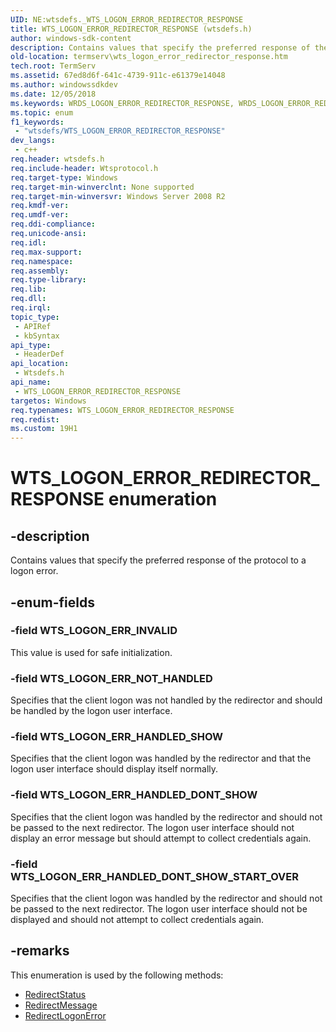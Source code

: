 ```yaml
---
UID: NE:wtsdefs._WTS_LOGON_ERROR_REDIRECTOR_RESPONSE
title: WTS_LOGON_ERROR_REDIRECTOR_RESPONSE (wtsdefs.h)
author: windows-sdk-content
description: Contains values that specify the preferred response of the protocol to a logon error.
old-location: termserv\wts_logon_error_redirector_response.htm
tech.root: TermServ
ms.assetid: 67ed8d6f-641c-4739-911c-e61379e14048
ms.author: windowssdkdev
ms.date: 12/05/2018
ms.keywords: WRDS_LOGON_ERROR_REDIRECTOR_RESPONSE, WRDS_LOGON_ERROR_REDIRECTOR_RESPONSE enumeration [Remote Desktop Services], WTS_LOGON_ERROR_REDIRECTOR_RESPONSE, WTS_LOGON_ERROR_REDIRECTOR_RESPONSE enumeration [Remote Desktop Services], WTS_LOGON_ERR_HANDLED_DONT_SHOW, WTS_LOGON_ERR_HANDLED_DONT_SHOW_START_OVER, WTS_LOGON_ERR_HANDLED_SHOW, WTS_LOGON_ERR_INVALID, WTS_LOGON_ERR_NOT_HANDLED, termserv.wts_logon_error_redirector_response, wtsdefs/WRDS_LOGON_ERROR_REDIRECTOR_RESPONSE, wtsdefs/WTS_LOGON_ERROR_REDIRECTOR_RESPONSE, wtsdefs/WTS_LOGON_ERR_HANDLED_DONT_SHOW, wtsdefs/WTS_LOGON_ERR_HANDLED_DONT_SHOW_START_OVER, wtsdefs/WTS_LOGON_ERR_HANDLED_SHOW, wtsdefs/WTS_LOGON_ERR_INVALID, wtsdefs/WTS_LOGON_ERR_NOT_HANDLED
ms.topic: enum
f1_keywords: 
 - "wtsdefs/WTS_LOGON_ERROR_REDIRECTOR_RESPONSE"
dev_langs:
 - c++
req.header: wtsdefs.h
req.include-header: Wtsprotocol.h
req.target-type: Windows
req.target-min-winverclnt: None supported
req.target-min-winversvr: Windows Server 2008 R2
req.kmdf-ver: 
req.umdf-ver: 
req.ddi-compliance: 
req.unicode-ansi: 
req.idl: 
req.max-support: 
req.namespace: 
req.assembly: 
req.type-library: 
req.lib: 
req.dll: 
req.irql: 
topic_type:
 - APIRef
 - kbSyntax
api_type:
 - HeaderDef
api_location:
 - Wtsdefs.h
api_name:
 - WTS_LOGON_ERROR_REDIRECTOR_RESPONSE
targetos: Windows
req.typenames: WTS_LOGON_ERROR_REDIRECTOR_RESPONSE
req.redist: 
ms.custom: 19H1
---
```


# WTS_LOGON_ERROR_REDIRECTOR_RESPONSE enumeration


## -description


Contains values that specify the preferred response of the protocol to a logon error.


## -enum-fields




### -field WTS_LOGON_ERR_INVALID

This value is used for safe initialization.


### -field WTS_LOGON_ERR_NOT_HANDLED

Specifies that the client logon was not handled by the redirector and should be handled by the logon user interface.


### -field WTS_LOGON_ERR_HANDLED_SHOW

Specifies that the client logon was handled by the redirector and that the logon user interface should display itself normally.


### -field WTS_LOGON_ERR_HANDLED_DONT_SHOW

Specifies that the client logon was handled by the redirector and should not be passed to the next redirector. The logon user interface should not display an error message but should attempt to collect credentials again.


### -field WTS_LOGON_ERR_HANDLED_DONT_SHOW_START_OVER

Specifies that the client logon was handled by the redirector and should not be passed to the next redirector.  The logon user interface should not be displayed and should not attempt to collect credentials again.


## -remarks



This enumeration is used by the following methods:

<ul>
<li>
<a href="https://docs.microsoft.com/windows/desktop/api/wtsprotocol/nf-wtsprotocol-iwtsprotocollogonerrorredirector-redirectstatus">RedirectStatus</a>
</li>
<li>
<a href="https://docs.microsoft.com/windows/desktop/api/wtsprotocol/nf-wtsprotocol-iwtsprotocollogonerrorredirector-redirectmessage">RedirectMessage</a>
</li>
<li>
<a href="https://docs.microsoft.com/windows/desktop/api/wtsprotocol/nf-wtsprotocol-iwtsprotocollogonerrorredirector-redirectlogonerror">RedirectLogonError</a>
</li>
</ul>


